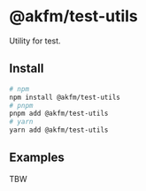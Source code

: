 # @akfm/test-utils

Utility for test.

## Install

```bash
# npm
npm install @akfm/test-utils
# pnpm
pnpm add @akfm/test-utils
# yarn
yarn add @akfm/test-utils
```

## Examples

TBW
